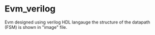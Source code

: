 # Evm_verilog
Evm designed using verilog HDL langauge the structure of the datapath (FSM) is shown in "image" file.
